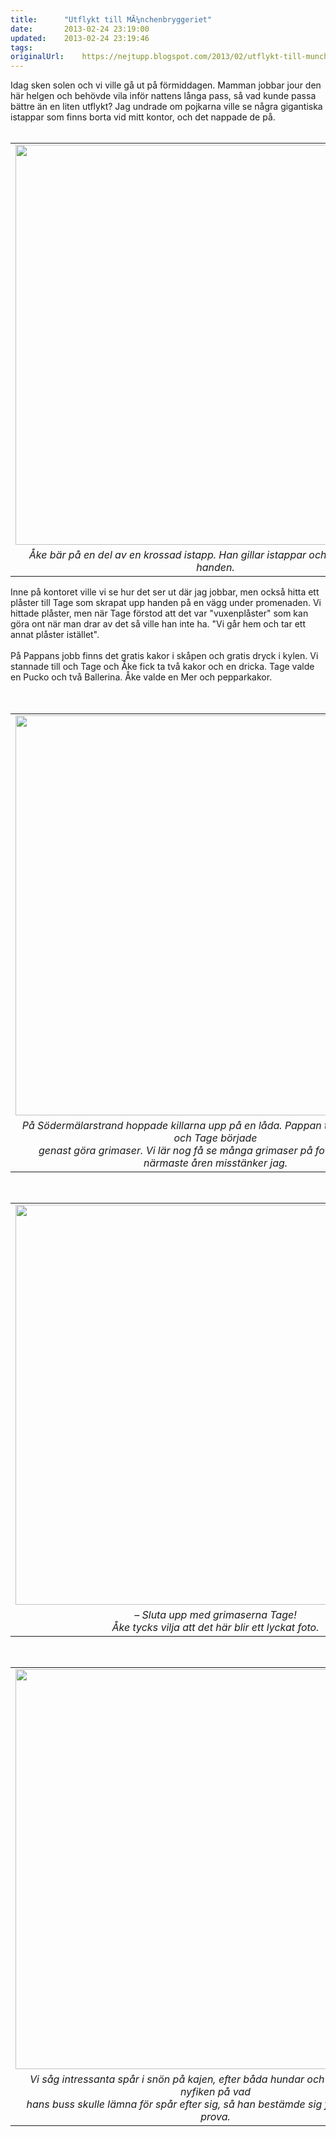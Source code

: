 ```yaml
---
title:		"Utflykt till MÃ¼nchenbryggeriet"
date:		2013-02-24 23:19:00
updated:	2013-02-24 23:19:46
tags: 	
originalUrl:	https://nejtupp.blogspot.com/2013/02/utflykt-till-munchenbryggeriet.html
---
```


Idag sken solen och vi ville gå ut på förmiddagen. Mamman jobbar jour den här helgen och behövde vila inför nattens långa pass, så vad kunde passa bättre än en liten utflykt? Jag undrade om pojkarna ville se några gigantiska istappar som finns borta vid mitt kontor, och det nappade de på.<br><br><table align="center" cellpadding="0" cellspacing="0" class="tr-caption-container" style="margin-left: auto; margin-right: auto; text-align: center;"><tbody><tr><td style="text-align: center;"><img src="../../../../img/Utflykt+till+Mu%CC%88nchenbryggeriet-PERK1555.jpg" width="640"></td></tr><tr><td class="tr-caption" style="text-align: center;"><i>Åke bär på en del av en krossad istapp. Han gillar istappar och vill alltid ha en i handen.</i></td></tr></tbody></table><div class="separator" style="clear: both; text-align: left;">Inne på kontoret ville vi se hur det ser ut där jag jobbar, men också hitta ett plåster till Tage som skrapat upp handen på en vägg under promenaden. Vi hittade plåster, men när Tage förstod att det var "vuxenplåster" som kan göra ont när man drar av det så ville han inte ha. "Vi går hem och tar ett annat plåster istället".</div><div class="separator" style="clear: both; text-align: left;"><br></div><div class="separator" style="clear: both; text-align: left;">På Pappans jobb finns det gratis kakor i skåpen och gratis dryck i kylen. Vi stannade till och Tage och Åke fick ta två kakor och en dricka. Tage valde en Pucko och två Ballerina. Åke valde en Mer och pepparkakor.</div><div class="separator" style="clear: both; text-align: left;"><br></div><div class="separator" style="clear: both; text-align: left;"><br></div><table align="center" cellpadding="0" cellspacing="0" class="tr-caption-container" style="margin-left: auto; margin-right: auto; text-align: center;"><tbody><tr><td style="text-align: center;"><img src="../../../../img/Utflykt+till+Mu%CC%88nchenbryggeriet-PERK1582.jpg" width="640"></td></tr><tr><td class="tr-caption" style="text-align: center;"><i>På Södermälarstrand hoppade killarna upp på en låda. Pappan tog fram kameran och Tage började <br>genast göra grimaser. Vi lär nog få se många grimaser på fotografierna de närmaste åren misstänker jag.</i></td></tr></tbody></table><div class="separator" style="clear: both; text-align: left;"><br></div><table align="center" cellpadding="0" cellspacing="0" class="tr-caption-container" style="margin-left: auto; margin-right: auto; text-align: center;"><tbody><tr><td style="text-align: center;"><img src="../../../../img/Utflykt+till+Mu%CC%88nchenbryggeriet-PERK1588.jpg" width="640"></td></tr><tr><td class="tr-caption" style="text-align: center;"><i>– Sluta upp med grimaserna Tage!<br>Åke tycks vilja att det här blir ett lyckat foto.</i></td></tr></tbody></table><br><table align="center" cellpadding="0" cellspacing="0" class="tr-caption-container" style="margin-left: auto; margin-right: auto; text-align: center;"><tbody><tr><td style="text-align: center;"><img src="../../../../img/Utflykt+till+Mu%CC%88nchenbryggeriet-PERK1594.jpg" width="640"></td></tr><tr><td class="tr-caption" style="text-align: center;"><i>Vi såg intressanta spår i snön på kajen, efter båda hundar och fåglar. Åke blev nyfiken på vad <br>hans buss skulle lämna för spår efter sig, så han bestämde sig för att helt enkelt prova.</i></td></tr></tbody></table><br>
<!-- no comments on this post -->